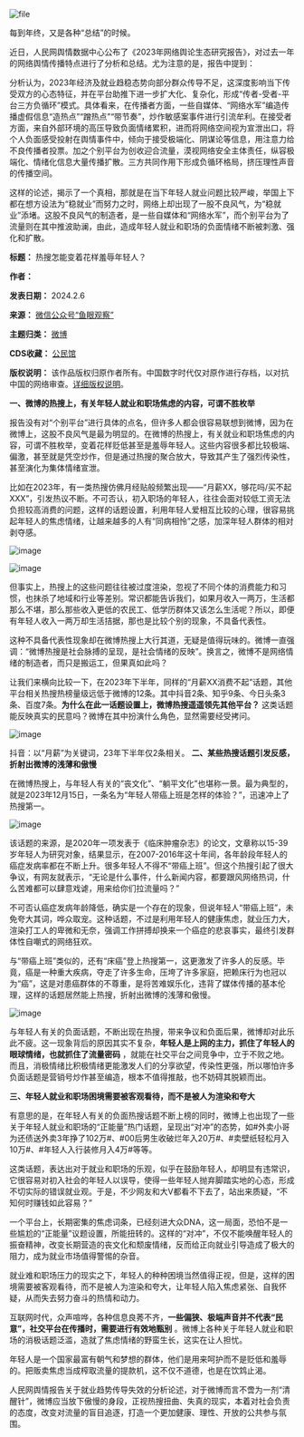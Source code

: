 ![file](https://chinadigitaltimes.net/chinese/files/2024/02/image-1707220623917.png)


每到年终，又是各种“总结”的时候。


近日，人民网舆情数据中心公布了《2023年网络舆论生态研究报告》，对过去一年的网络舆情传播特点进行了分析和总结。尤为注意的是，报告中提到：


分析认为，2023年经济及就业趋稳态势向部分群众传导不足，这深度影响当下传受双方的心态特征，并在平台助推下进一步扩大化、复杂化，形成“传者-受者-平台三方负循环”模式。具体看来，在传播者方面，一些自媒体、“网络水军”编造传播虚假信息“造热点”“蹭热点”“带节奏”，炒作敏感案事件进行引流牟利。在接受者方面，来自外部环境的高压导致负面情绪累积，进而将网络空间视为宣泄出口，将个人负面感受投射在舆情事件中，倾向于接受极端化、阴谋论等信息，用注意力给不良传播者投票。加之个别平台为创收迎合流量，漠视网络安全主体责任，纵容极端化、情绪化信息大量传播扩散。三方共同作用下形成负循环格局，挤压理性声音的传播空间。


这样的论述，揭示了一个真相，那就是在当下年轻人就业问题比较严峻，举国上下都在想方设法为“稳就业”而努力之时，网络上却出现了一股不良风气，为“稳就业”添堵。这股不良风气的制造者，是一些自媒体和“网络水军”，而个别平台为了流量则在其中推波助澜，由此，造成年轻人就业和职场的负面情绪不断被刺激、强化和扩散。




**标题：** 热搜怎能变着花样羞辱年轻人？  

**作者：**   

**发表日期：** 2024.2.6  

**来源：** [微信公众号“鱼眼观察”](https://web.archive.org/web/https://mp.weixin.qq.com/s/4PO92Mz0OPNmZh4Tzp-H2w)  

**主题归类：** [微博](https://chinadigitaltimes.net/space/微博)  

**CDS收藏：** [公民馆](https://chinadigitaltimes.net/space/%E5%85%AC%E6%B0%91%E9%A6%86)  

**版权说明：** 该作品版权归原作者所有。中国数字时代仅对原作进行存档，以对抗中国的网络审查。[详细版权说明](https://chinadigitaltimes.net/chinese/copyright)。


**一、微博的热搜上，有关年轻人就业和职场焦虑的内容，可谓不胜枚举** 


报告没有对“个别平台”进行具体的点名，但许多人都会很容易联想到微博，因为在微博上，这股不良风气是最为明显的。在微博的热搜上，有关就业和职场焦虑的内容，可谓不胜枚举，变着花样贬低甚至是羞辱年轻人。这些内容很多都比较极端、偏激，甚至就是凭空炒作，但是通过热搜的聚合放大，导致其产生了强烈传染性，甚至演化为集体情绪宣泄。


比如在2023年，有一类热搜仿佛月经贴般频繁出现——“月薪XX，够花吗/买不起XXX”，引发热议不断。不可否认，初入职场的年轻人，往往会面对较低工资无法负担较高消费的问题，这样的话题设置，利用年轻人爱相互比较的心理，很容易挑起年轻人的焦虑情绪，让越来越多的人有“同病相怜”之感，加深年轻人群体的相对剥夺感。


![image](https://chinadigitaltimes.net/chinese/files/2024/02/post-704843-65c21ed5dce4e.)


![image](https://chinadigitaltimes.net/chinese/files/2024/02/post-704843-65c21ed5e913b.)


但事实上，热搜上的这些问题往往被过度渲染，忽视了不同个体的消费能力和习惯，也抹杀了地域和行业等差别。常识都能告诉我们，如果月收入一两万，生活都那么不堪，那么那些收入更低的农民工、低学历群体又该怎么生活呢？所以，即便有年轻人收入一两万却生活拮据，那也是比较个别的现象，不具备代表性。


这种不具备代表性现象却在微博热搜上大行其道，无疑是值得玩味的。微博一直强调：“微博热搜是社会脉搏的呈现，是社会情绪的反映”。换言之，微博不是网络情绪的制造者，而只是搬运工，但果真如此吗？


让我们来横向比较一下，在2023年下半年，同样的“月薪XX消费不起”话题，其他平台相关热搜热榜量级远低于微博的12条。其中抖音2条、知乎9条、今日头条3条、百度7条。**为什么在此一话题设置上，微博热搜遥遥领先其他平台？** 这类话题能反映真实的民意吗？微博在其中扮演什么角色，显然需要经受拷问。


![image](https://chinadigitaltimes.net/chinese/files/2024/02/post-704843-65c21ed5f18f2.png)  

抖音：以“月薪”为关键词，23年下半年仅2条相关。
**二、某些热搜话题引发反感，折射出微博的浅薄和傲慢** 


在微博热搜上，与年轻人有关的“丧文化”、“躺平文化”也堪称一景。最为典型的，就是2023年12月15日，一条名为“年轻人带癌上班是怎样的体验？”，迅速冲上了热搜第一。


![image](https://chinadigitaltimes.net/chinese/files/2024/02/post-704843-65c21ed605843.)


该话题的来源，是2020年一项发表于《临床肿瘤杂志》的论文，文章称以15-39岁年轻人为研究对象，结果显示，在2007-2016年这十年间，各年龄段年轻人的癌症发病率都在不断上升。很多年轻人不得不“带癌上班”。但这个热搜引起了很大争议，有网友就表示，“无论是什么事件，什么新闻内容，都要跟风网络热词，什么苦难都可以肆意戏谑，用来给你们拉流量吗？”


不可否认癌症发病年龄降低，确实是一个存在的现象，但说年轻人“带癌上班”，未免夸大其词，哗众取宠。这种话题，不过是利用年轻人的健康焦虑，就业压力大，渲染打工人的卑微和无奈，强调工作拼搏却换来一个癌症的悲哀事实，最终引发群体性自嘲式的网络狂欢。


与“带癌上班”类似的，还有“床癌”登上热搜第一，这更激发了许多人的反感。毕竟，癌是一种重大疾病，夺走了许多生命，压垮了许多家庭，把赖床行为也冠以为“癌”，这是对患癌群体的不尊重，是将苦难娱乐化，违背了媒体传播的基本伦理，这样的话题居然能上热搜，折射出微博的浅薄和傲慢。


![image](https://chinadigitaltimes.net/chinese/files/2024/02/post-704843-65c21ed60f6e7.)


与年轻人有关的负面话题，不断出现在热搜，带来争议和负面后果，微博却对此乐此不疲。这一现象背后的原因其实不复杂，**年轻人是上网的主力，抓住了年轻人的眼球情绪，也就抓住了流量密码** ，就能在社交平台之间竞争中，立于不败之地。而且，消极情绪比积极情绪更能激发人们的分享欲望，传染性更强，所以哪怕许多负面话题是营销号炒作甚至编造，根本不值得推敲，也不妨碍其脱颖而出。


**三、年轻人就业和职场困境需要被客观看待，而不是被人为渲染和夸大** 


有意思的是，在年轻人有关的负面热搜话题不断上榜的同时，微博上也出现了一些关于年轻人就业和职场的“正能量”热门话题，呈现出“对冲”的态势，如#外卖小哥为还债送外卖3年挣了102万#、#00后男生收破烂年入20万#、#卖壁纸轻松月入10万#、#年轻人入行装修月入4万#等等。


这类话题，表达出对于就业和职场的乐观，似乎在鼓励年轻人，却明显有违常识，它很容易对初入社会的年轻人以误导，使得一些年轻人抛弃脚踏实地的心态，形成不切实际的错误就业观。于是，不少网友和大V都看不下去了，站出来质疑，“不知何时赚钱如此容易？”


一个平台上，长期密集的焦虑词条，已经刻进大众DNA，这一局面，恐怕不是一些尴尬的“正能量”议题设置，所能扭转的。这样的“对冲”，不仅不能唤醒年轻人的振奋精神，改变长期营造的丧文化和颓废情绪，反而给正向就业引导造成了极大的阻力，成为就业市场值得警惕的杂音。


就业难和职场压力的现实之下，年轻人的种种困境当然值得正视，但是，这样的困境需要被客观看待，而不是被人为渲染和夸大，让年轻人陷入焦虑紧张、自我怀疑，从而失去努力奋斗的热情和动力。


互联网时代，众声喧哗，各种信息良莠不齐，**一些偏狭、极端声音并不代表“民意”，社交平台在传播时，需要进行有效地甄别** 。微博上各种关于年轻人就业和职场的消极话题泛滥，造就了焦虑情绪的野蛮生长，这实在让人担忧。


年轻人是一个国家最富有朝气和梦想的群体，他们是用来呵护而不是贬低和羞辱的。把贩卖焦虑当成榨取流量的提款机，这不仅不道德，也是在饮鸩止渴。


人民网舆情报告关于就业趋势传导失效的分析论述，对于微博而言不啻为一剂“清醒针”，微博应当放下傲慢的身段，正视热搜扭曲、失真的现实，本着对社会负责的态度，改变对流量的盲目追逐，打造一个更加健康、理性、开放的公共参与氛围。




